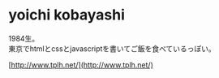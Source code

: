 # yoichi kobayashi

1984生。  
東京でhtmlとcssとjavascriptを書いてご飯を食べているっぽい。

[http://www.tplh.net/](http://www.tplh.net/)